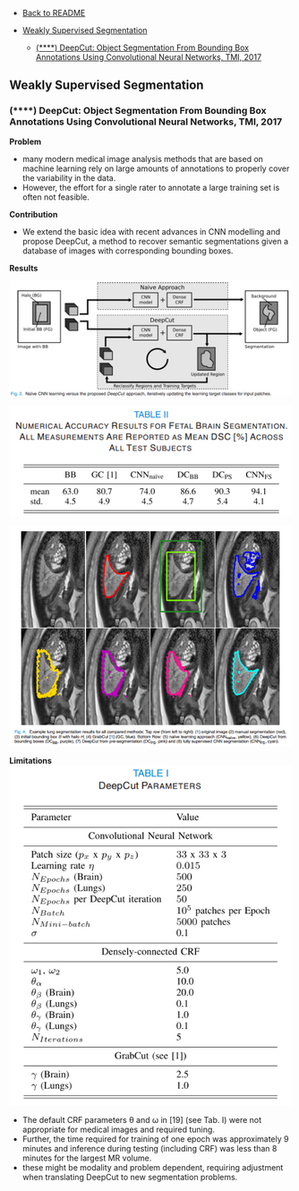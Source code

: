 - [Back to README](../../README.md)

- [Weakly Supervised Segmentation](#weakly-supervised-segmentation)
  - [(****) DeepCut: Object Segmentation From Bounding Box Annotations Using Convolutional Neural Networks, TMI, 2017](#deepcut-object-segmentation-from-bounding-box-annotations-using-convolutional-neural-networks-tmi-2017)

## Weakly Supervised Segmentation

### (****) DeepCut: Object Segmentation From Bounding Box Annotations Using Convolutional Neural Networks, TMI, 2017

**Problem**
- many modern medical image analysis methods that are based on machine learning rely on large amounts of annotations to properly cover the variability in the data.
-  However, the effort for a single rater to annotate a large training set is often not feasible.

**Contribution**
- We extend the basic idea with recent advances in CNN
modelling and propose DeepCut, a method to recover semantic
segmentations given a database of images with corresponding
bounding boxes.

**Results**

![](../../images/segmentation/weakly_supervised/deep_cut_architecture.png)

![](../../images/segmentation/weakly_supervised/deep_cut_result_dsc.png)

![](../../images/segmentation/weakly_supervised/deep_cut_result_lung.png)

**Limitations**
![](../../images/segmentation/weakly_supervised/deep_cut_parameter.png)

- The default CRF parameters θ and ω in [19] (see Tab. I) were not appropriate for medical images and required tuning.
- Further, the time required for training of one epoch was approximately 9 minutes and inference during testing (including CRF) was less than 8 minutes for the largest MR volume.
- these might be modality and problem dependent, requiring adjustment when translating DeepCut to new segmentation problems.